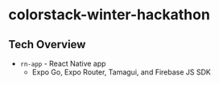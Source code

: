 # colorstack-winter-hackathon

## Tech Overview

- `rn-app` - React Native app
  - Expo Go, Expo Router, Tamagui, and Firebase JS SDK
  
  